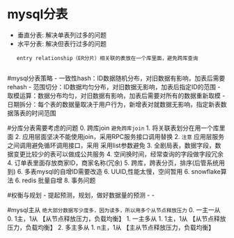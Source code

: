 # mysql分表

- 垂直分表: 解决单表列过多的问题
- 水平分表: 解决但表行过多的问题

```
   entry relationship（ER分片）相关联的表放在一个库里面，避免跨库查询
   
```

#mysql分表策略
    - 一致性hash：ID数据随机分布，对旧数据有影响，加表后需要rehash
    - 范围切分：ID数据均匀分布，对旧数据无影响，加表后指定ID的范围
    - 取模运算：数据分布均匀，对旧数据有影响，加表后需要对所有的数据重新取模
    - 日期拆分：每个表的数据量取决于用户行为，新增表对就数据无影响，指定新表数据落表的时间范围



#分库分表需要考虑的问题
      0. 跨库join `避免跨库join`
      1. 将关联表划分在用一个库里面
      2. 应用层面坚决不能使用join，采用RPC服务接口调用替换
            2. `注意` 应用层服务之间调用避免循环调用接口，采用 采用list参数避免 
      3. 全剧局表，数据字段，数据变更比较少的表可以做成公共服务
      4. 空间换时间，经常查询的字段做字段冗余
            4. 订单表里面存放商家ID，商家名称(冗余)
      5. 跨库，跨表分页，排序(后管系统用到)
      6. 多表mysql的自增ID需要改造
            6. UUID,性能太慢，空间暂用
            6. snowflake算法
            6. redis 批量自增
      8. 事务问题
  
  
#权衡与规划
      - 提起预测，规划，做好数据量的预测
      - 
      -
  
  
#mysql主从 `绝大部分数据写少度多，因为读多，所以用多个从节点释放压力`
       0. 一主一从
            0. 1主，1从 【从节点释放压力，负载均衡】
       1. 一主多从
            1. 1主，1从 【从节点释放压力，负载均衡】
       2. 多主多从
            1. n主，1从 【主从节点释放压力，负载均衡】 

 